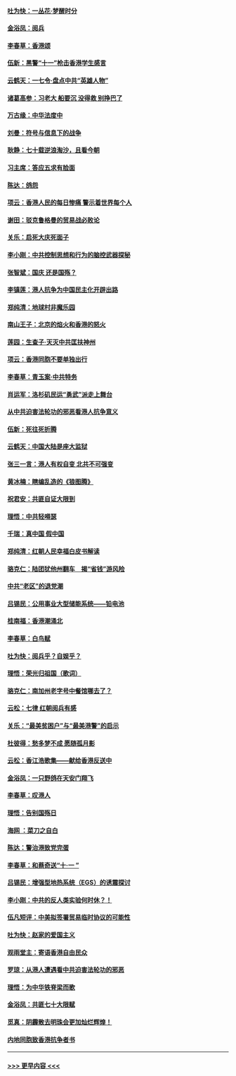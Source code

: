 #### [吐为快：一丛花‧梦醒时分](../pages/nsc993/n11567491.md?t=10041811) 
#### [金浴凤：阅兵](../pages/nsc993/n11567454.md?t=10041811) 
#### [李春草：香港颂](../pages/nsc993/n11567444.md?t=10041811) 
#### [伍新：黑警“十一”枪击香港学生感言](../pages/nsc993/n11567426.md?t=10041811) 
#### [云鹤天：一七令‧盘点中共“英雄人物”](../pages/nsc993/n11567091.md?t=10041811) 
#### [诸葛高参：习老大 船要沉 没得救 别挣巴了](../pages/nsc993/n11566976.md?t=10041811) 
#### [万古缘：中华法度中](../pages/nsc993/n11566726.md?t=10041811) 
#### [刘曼：符号与信息下的战争](../pages/nsc993/n11564655.md?t=10041811) 
#### [耿静：七十载逆浪淘沙，且看今朝](../pages/nsc993/n11564520.md?t=10041811) 
#### [习主席：答应五求有脸面](../pages/nsc993/n11563953.md?t=10041811) 
#### [陈达：鸽怨](../pages/nsc993/n11561879.md?t=10041811) 
#### [项云：香港人民的每日惨痛  警示着世界每个人](../pages/nsc993/n11559273.md?t=10041811) 
#### [谢田：驳克鲁格曼的贸易战必败论](../pages/nsc993/n11555840.md?t=10041811) 
#### [关乐：启死大庆死面子](../pages/nsc993/n11556823.md?t=10041811) 
#### [李小刚：中共控制思想和行为的脑控武器探秘](../pages/nsc993/n11556776.md?t=10041811) 
#### [张智斌：国庆  还是国殇？](../pages/nsc993/n11556617.md?t=10041811) 
#### [李镇莲：港人抗争为中国民主化开辟出路](../pages/nsc993/n11556570.md?t=10041811) 
#### [郑纯清：地球村非魔乐园](../pages/nsc993/n11555415.md?t=10041811) 
#### [南山王子：北京的焰火和香港的怒火](../pages/nsc993/n11555318.md?t=10041811) 
#### [莲园：生查子·天灭中共匡扶神州](../pages/nsc993/n11555302.md?t=10041811) 
#### [项云：香港同胞不要单独出行](../pages/nsc993/n11555276.md?t=10041811) 
#### [李春草：青玉案‧中共特务](../pages/nsc993/n11552356.md?t=10041811) 
#### [肖运军：洛杉矶民运“勇武”派走上舞台](../pages/nsc993/n11551595.md?t=10041811) 
#### [从中共迫害法轮功的邪恶看港人抗争意义](../pages/nsc993/n11540858.md?t=10041811) 
#### [伍新：死往死折腾](../pages/nsc993/n11550174.md?t=10041811) 
#### [云鹤天：中国大陆是座大监狱](../pages/nsc993/n11550155.md?t=10041811) 
#### [张三一言：港人有权自变 北共不可强变](../pages/nsc993/n11550132.md?t=10041811) 
#### [黄冰楠：瞎编乱造的《狼图腾》](../pages/nsc993/n11550082.md?t=10041811) 
#### [祝君安：共匪自证大限到](../pages/nsc993/n11550041.md?t=10041811) 
#### [理悟：中共轻嘚瑟](../pages/nsc993/n11547978.md?t=10041811) 
#### [千瑞：真中国 假中国](../pages/nsc993/n11547865.md?t=10041811) 
#### [郑纯清：红朝人民幸福白皮书解读](../pages/nsc993/n11547499.md?t=10041811) 
#### [骆克仁：陆团犹他州翻车　揭“省钱”游风险](../pages/nsc993/n11546977.md?t=10041811) 
#### [中共“老区”的退党潮](../pages/nsc993/n11545995.md?t=10041811) 
#### [吕锡民：公用事业大型储能系统——铅电池](../pages/nsc993/n11545701.md?t=10041811) 
#### [桂南福：香港潮涌北](../pages/nsc993/n11545682.md?t=10041811) 
#### [李春草：白鸟赋](../pages/nsc993/n11545663.md?t=10041811) 
#### [吐为快：阅兵乎？自娱乎？](../pages/nsc993/n11545625.md?t=10041811) 
#### [理悟：荣光归祖国（歌词）](../pages/nsc993/n11545616.md?t=10041811) 
#### [骆克仁：南加州老字号中餐馆哪去了？](../pages/nsc993/n11545120.md?t=10041811) 
#### [云松：七律 红朝阅兵有感](../pages/nsc993/n11542394.md?t=10041811) 
#### [关乐：“最美贫困户”与“最美港警”的启示](../pages/nsc993/n11542252.md?t=10041811) 
#### [杜彼得：愁多梦不成 愿随孤月影](../pages/nsc993/n11540296.md?t=10041811) 
#### [云松：香江浩歌集——献给香港反送中](../pages/nsc993/n11540149.md?t=10041811) 
#### [金浴凤：一只野鸽在天安门翔飞](../pages/nsc993/n11540280.md?t=10041811) 
#### [李春草：叹港人](../pages/nsc993/n11540119.md?t=10041811) 
#### [理悟：告别国殇日](../pages/nsc993/n11539610.md?t=10041811) 
#### [海网 ：菜刀之自白](../pages/nsc993/n11539597.md?t=10041811) 
#### [陈达：警治港致党完蛋](../pages/nsc993/n11538127.md?t=10041811) 
#### [李春草：和蔡奇送“十·一 ”](../pages/nsc993/n11537810.md?t=10041811) 
#### [吕锡民：增强型地热系统（EGS）的诱震探讨](../pages/nsc993/n11537765.md?t=10041811) 
#### [李小刚：中共的反人类实验何时休？！](../pages/nsc993/n11537669.md?t=10041811) 
#### [伍凡短评：中美拟签署贸易临时协议的可能性](../pages/nsc993/n11536773.md?t=10041811) 
#### [吐为快：赵家的爱国主义](../pages/nsc993/n11536750.md?t=10041811) 
#### [观雨堂主：寄语香港自由民众](../pages/nsc993/n11536735.md?t=10041811) 
#### [罗琼：从港人遭遇看中共迫害法轮功的邪恶](../pages/nsc993/n11507862.md?t=10041811) 
#### [理悟：为中华铁脊梁而歌](../pages/nsc993/n11534458.md?t=10041811) 
#### [金浴凤：共匪七十大限赋](../pages/nsc993/n11534434.md?t=10041811) 
#### [觅真：阴霾散去明珠会更加灿烂辉煌！](../pages/nsc993/n11531858.md?t=10041811) 
#### [内地同胞致香港抗争者书](../pages/nsc993/n11531645.md?t=10041811) 

----
#### [ >>> 更早内容 <<< ](../indexes/nsc993-earlier.md)
